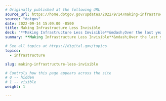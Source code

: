 ```yaml
---
# Originally published at the following URL
source_url: https://home.dotgov.gov/updates/2022/9/14/making-infrastructure-less-invisible/
source: "dotgov"
date: 2022-09-14 15:09:00 -0500
title: Making Infrastructure Less Invisible
deck: "**Making Infrastructure Less Invisible**&mdash;Over the last year, there has been a constant stream of activity at the .gov registry, but most of it hasn't been on display. This post highlights some of the work to make .gov the most boringly secure, conventionally unconventional domain for governments."
summary: **Making Infrastructure Less Invisible**&mdash;Over the last year, there has been a constant stream of activity at the .gov registry, but most of it hasn't been on display. This post highlights some of the work to make .gov the most boringly secure, conventionally unconventional domain for governments.

# See all topics at https://digital.gov/topics
topics:
  - infrastructure

slug: making-infrastructure-less-invisible

# Controls how this page appears across the site
# 0 -- hidden
# 1 -- visible
weight: 1

---
```

